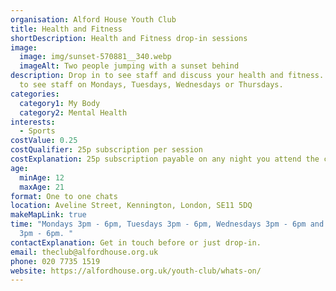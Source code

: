 ```yaml
---
organisation: Alford House Youth Club
title: Health and Fitness
shortDescription: Health and Fitness drop-in sessions
image:
  image: img/sunset-570881__340.webp
  imageAlt: Two people jumping with a sunset behind
description: Drop in to see staff and discuss your health and fitness. Drop in
  to see staff on Mondays, Tuesdays, Wednesdays or Thursdays.
categories:
  category1: My Body
  category2: Mental Health
interests:
  - Sports
costValue: 0.25
costQualifier: 25p subscription per session
costExplanation: 25p subscription payable on any night you attend the club
age:
  minAge: 12
  maxAge: 21
format: One to one chats
location: Aveline Street, Kennington, London, SE11 5DQ
makeMapLink: true
time: "Mondays 3pm - 6pm, Tuesdays 3pm - 6pm, Wednesdays 3pm - 6pm and Thursdays
  3pm - 6pm. "
contactExplanation: Get in touch before or just drop-in.
email: theclub@alfordhouse.org.uk
phone: 020 7735 1519
website: https://alfordhouse.org.uk/youth-club/whats-on/
---
```

